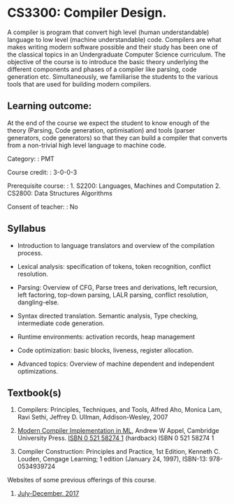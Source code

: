 # CS3300: Compiler Design.

A compiler is program that convert high level (human understandable)
language to low level (machine understandable) code. Compilers are
what makes writing modern software possible and their study has been
one of the classical topics in an Undergraduate Computer Science
curriculum. The objective of the course is to introduce the basic
theory underlying the different components and phases of a compiler
like parsing, code generation etc. Simultaneously, we familiarise the
students to the various tools that are used for building modern
compilers.


## Learning outcome:

At the end of the course we expect the student to know enough of the
theory (Parsing, Code generation, optimisation) and tools (parser
generators, code generators) so that they can build a compiler that
converts from a non-trivial high level language to machine code.

Category:
:   PMT

Course credit:
:   3-0-0-3

Prerequisite course:
:
     1. S2200: Languages, Machines and Computation
     2. CS2800: Data Structures Algorithms

Consent of teacher:
:   No

## Syllabus

* Introduction to language translators and overview of the compilation
  process.

* Lexical analysis: specification of tokens, token recognition,
  conflict resolution.

* Parsing: Overview of CFG, Parse trees and derivations, left
  recursion, left factoring, top-down parsing, LALR parsing, conflict
  resolution, dangling-else.

* Syntax directed translation. Semantic analysis, Type checking,
  intermediate code generation.

* Runtime environments: activation records, heap management

* Code optimization: basic blocks, liveness, register allocation.

* Advanced topics: Overview of machine dependent and independent optimizations.


## Textbook(s)

1. Compilers: Principles, Techniques, and Tools, Alfred Aho, Monica
   Lam, Ravi Sethi, Jeffrey D. Ullman, Addison-Wesley, 2007

2. [Modern Compiler Implementation in ML][appel], Andrew W Appel,
   Cambridge University Press.  [ISBN 0 521 58274 1][isbn-hard]
   (hardback) ISBN 0 521 58274 1

3. Compiler Construction: Principles and Practice, 1st Edition,
   Kenneth C. Louden, Cengage Learning; 1 edition (January 24, 1997),
   ISBN-13: 978-0534939724


Websites of some previous offerings of this course.

1. [July-December, 2017](https://bitbucket.org/piyush-kurur/compilers)


[appel]: <https://www.cs.princeton.edu/~appel/modern/ml/>
[isbn-hard]: <http://www.worldcat.org/isbn/0521582741>
